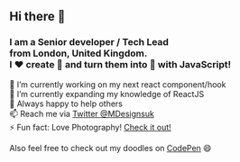 ## Hi there 👋
### I am a Senior developer / Tech Lead <br/>from London, United Kingdom.<br/> I ❤️ create 🐛 and turn them into 🦋 with JavaScript!
🔭 I’m currently working on my next react component/hook<br/>
🌱 I’m currently expanding my knowledge of ReactJS<br/>
👯 Always happy to help others<br/>
📫 Reach me via [Twitter @MDesignsuk](https://twitter.com/MDesignsuk)<br/>
⚡ Fun fact: Love Photography! [Check it out!](https://www.instagram.com/m.duarte_/)<br/>

Also feel free to check out my doodles on [CodePen](https://codepen.io/MarioDesigns) 😄
<!--
**Mario-Duarte/Mario-Duarte** is a ✨ _special_ ✨ repository because its `README.md` (this file) appears on your GitHub profile.

Here are some ideas to get you started:

- 🔭 I’m currently working on ...
- 🌱 I’m currently learning ...
- 👯 I’m looking to collaborate on ...
- 🤔 I’m looking for help with ...
- 💬 Ask me about ...
- 📫 How to reach me: ...
- 😄 Pronouns: ...
- ⚡ Fun fact: ...
-->
